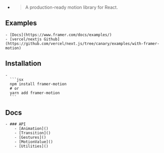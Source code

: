 -
  > A production-ready motion library for React.
## Examples
	- [Docs](https://www.framer.com/docs/examples/)
	- [vercel/nextjs Github](https://github.com/vercel/next.js/tree/canary/examples/with-framer-motion)
## Installation
	-
	  ```jsx
	  npm install framer-motion
	  # or
	  yarn add framer-motion
	  ```
## Docs
	- ### API
		- [Animation]()
		- [Transition]()
		- [Gestures]()
		- [MotionValue]()
		- [Utilities]()